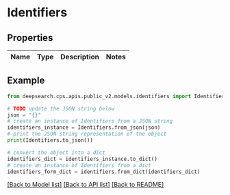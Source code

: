 # Identifiers


## Properties

Name | Type | Description | Notes
------------ | ------------- | ------------- | -------------

## Example

```python
from deepsearch.cps.apis.public_v2.models.identifiers import Identifiers

# TODO update the JSON string below
json = "{}"
# create an instance of Identifiers from a JSON string
identifiers_instance = Identifiers.from_json(json)
# print the JSON string representation of the object
print(Identifiers.to_json())

# convert the object into a dict
identifiers_dict = identifiers_instance.to_dict()
# create an instance of Identifiers from a dict
identifiers_form_dict = identifiers.from_dict(identifiers_dict)
```
[[Back to Model list]](../README.md#documentation-for-models) [[Back to API list]](../README.md#documentation-for-api-endpoints) [[Back to README]](../README.md)


